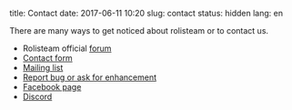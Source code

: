 title: Contact
date: 2017-06-11 10:20
slug: contact
status: hidden
lang: en

There are many ways to get noticed about rolisteam or to contact us.

* Rolisteam official [forum](http://forum.rolisteam.org/)
* [Contact form](/contact-form.html)
* [Mailing list](https://mail.kde.org/mailman/listinfo/rolisteam)
* [Report bug or ask for enhancement](https://invent.kde.org/kde/rolisteam/-/issues)
* [Facebook page](https://www.facebook.com/rolisteam)
* [Discord](https://discord.gg/MrMrQwX)
